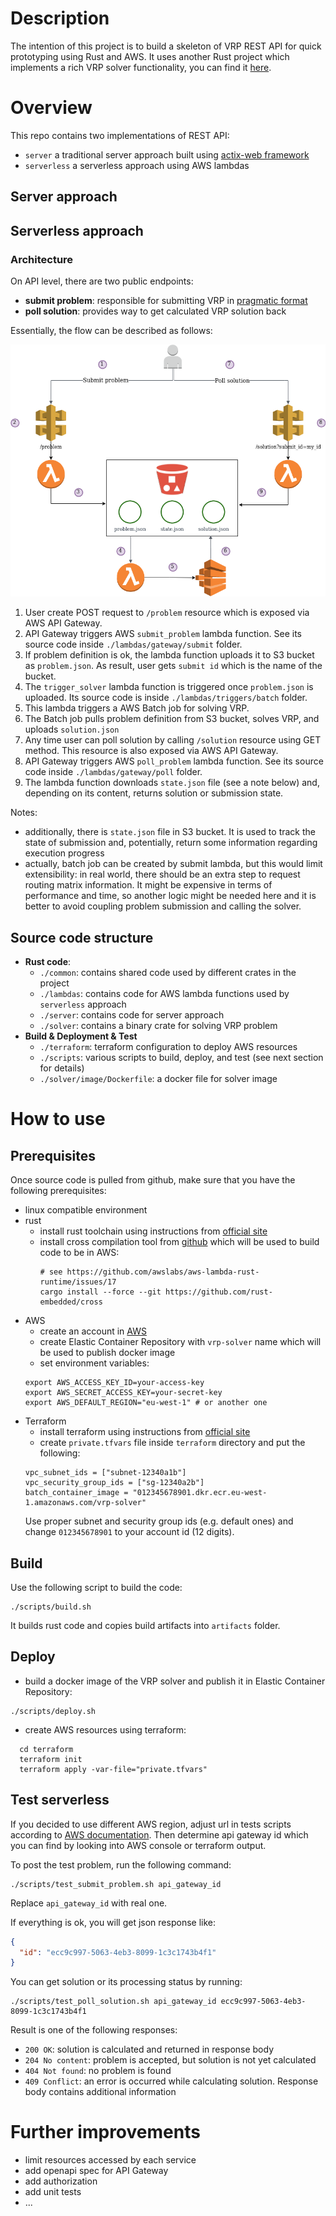 # Description

The intention of this project is to build a skeleton of VRP REST API for quick prototyping using Rust and AWS. It uses
another Rust project which implements a rich VRP solver functionality, you can find it [here](https://github.com/reinterpretcat/vrp).

# Overview

This repo contains two implementations of REST API:

* `server` a traditional server approach built using [actix-web framework](https://github.com/actix/actix-web)
* `serverless` a serverless approach using AWS lambdas

## Server approach


## Serverless approach

### Architecture

On API level, there are two public endpoints:

- __submit problem__: responsible for submitting VRP in [pragmatic format](https://reinterpretcat.github.io/vrp/concepts/pragmatic/index.html)
- __poll solution__: provides way to get calculated VRP solution back

Essentially, the flow can be described as follows:

![architecture](docs/architecture.png "VRP API")

1. User create POST request to `/problem` resource which is exposed via AWS API Gateway.
2. API Gateway triggers AWS `submit_problem` lambda function. See its source code inside `./lambdas/gateway/submit` folder.
3. If problem definition is ok, the lambda function uploads it to S3 bucket as `problem.json`. As result, user gets
`submit id` which is the name of the bucket.
4. The `trigger_solver` lambda function is triggered once `problem.json` is uploaded. Its source code is inside
`./lambdas/triggers/batch` folder.
5. This lambda triggers a AWS Batch job for solving VRP.
6. The Batch job pulls problem definition from S3 bucket, solves VRP, and uploads `solution.json`
7. Any time user can poll solution by calling `/solution` resource using GET method. This resource is also exposed
via AWS API Gateway.
8. API Gateway triggers AWS `poll_problem` lambda function. See its source code inside `./lambdas/gateway/poll` folder.
9. The lambda function downloads `state.json` file (see a note below) and, depending on its content, returns solution
or submission state.

Notes:
- additionally, there is `state.json` file in S3 bucket. It is used to track the state of submission and, potentially,
return some information regarding execution progress
- actually, batch job can be created by submit lambda, but this would limit extensibility: in real world, there
should be an extra step to request routing matrix information. It might be expensive in terms of performance and time,
so another logic might be needed here and it is better to avoid coupling problem submission and calling the solver.


## Source code structure

- __Rust code__:
    - `./common`: contains shared code used by different crates in the project
    - `./lambdas`: contains code for AWS lambda functions used by `serverless` approach
    - `./server`: contains code for server approach
    - `./solver`: contains a binary crate for solving VRP problem
- __Build & Deployment & Test__
    - `./terraform`: terraform configuration to deploy AWS resources
    -  `./scripts`: various scripts to build, deploy, and test (see next section for details)
    - `./solver/image/Dockerfile`: a docker file for solver image

# How to use

## Prerequisites

Once source code is pulled from github, make sure that you have the following prerequisites:

- linux compatible environment
- rust
    * install rust toolchain using instructions from [official site](https://www.rust-lang.org/tools/install)
    * install cross compilation tool from [github](https://github.com/rust-embedded/cross) which will be used to build
      code to be in AWS:
      ```shell script
      # see https://github.com/awslabs/aws-lambda-rust-runtime/issues/17
      cargo install --force --git https://github.com/rust-embedded/cross
      ```
- AWS
    * create an account in [AWS](https://aws.amazon.com/resources/create-account)
    * create Elastic Container Repository with `vrp-solver` name which will be used to publish docker image
    * set environment variables:
    ```shell script
    export AWS_ACCESS_KEY_ID=your-access-key
    export AWS_SECRET_ACCESS_KEY=your-secret-key
    export AWS_DEFAULT_REGION="eu-west-1" # or another one
    ```
- Terraform
    * install terraform using instructions from [official site](https://learn.hashicorp.com/terraform/getting-started/install.html)
    * create `private.tfvars` file inside `terraform` directory and put the following:
    ```
    vpc_subnet_ids = ["subnet-12340a1b"]
    vpc_security_group_ids = ["sg-12340a2b"]
    batch_container_image = "012345678901.dkr.ecr.eu-west-1.amazonaws.com/vrp-solver"
    ```
    Use proper subnet and security group ids (e.g. default ones) and change `012345678901` to your account id (12 digits).

## Build

Use the following script to build the code:

```shell script
./scripts/build.sh
```

It builds rust code and copies build artifacts into `artifacts` folder.

## Deploy

- build a docker image of the VRP solver and publish it in Elastic Container Repository:

```shell script
./scripts/deploy.sh
```

- create AWS resources using terraform:

```shell script
  cd terraform
  terraform init
  terraform apply -var-file="private.tfvars"
```

## Test serverless

If you decided to use different AWS region, adjust url in tests scripts according to
[AWS documentation](https://docs.aws.amazon.com/apigateway/latest/developerguide/how-to-call-api.html).
Then determine api gateway id which you can find by looking into AWS console or terraform output.

To post the test problem, run the following command:

```shell script
./scripts/test_submit_problem.sh api_gateway_id
```

Replace `api_gateway_id` with real one.

If everything is ok, you will get json response like:

```json
{
  "id": "ecc9c997-5063-4eb3-8099-1c3c1743b4f1"
}
```

You can get solution or its processing status by running:

```shell script
./scripts/test_poll_solution.sh api_gateway_id ecc9c997-5063-4eb3-8099-1c3c1743b4f1
```

Result is one of the following responses:

- `200 OK`: solution is calculated and returned in response body
- `204 No content`: problem is accepted, but solution is not yet calculated
- `404 Not found`: no problem is found
- `409 Conflict`: an error is occurred while calculating solution. Response body contains additional information


# Further improvements

- limit resources accessed by each service
- add openapi spec for API Gateway
- add authorization
- add unit tests
- ...